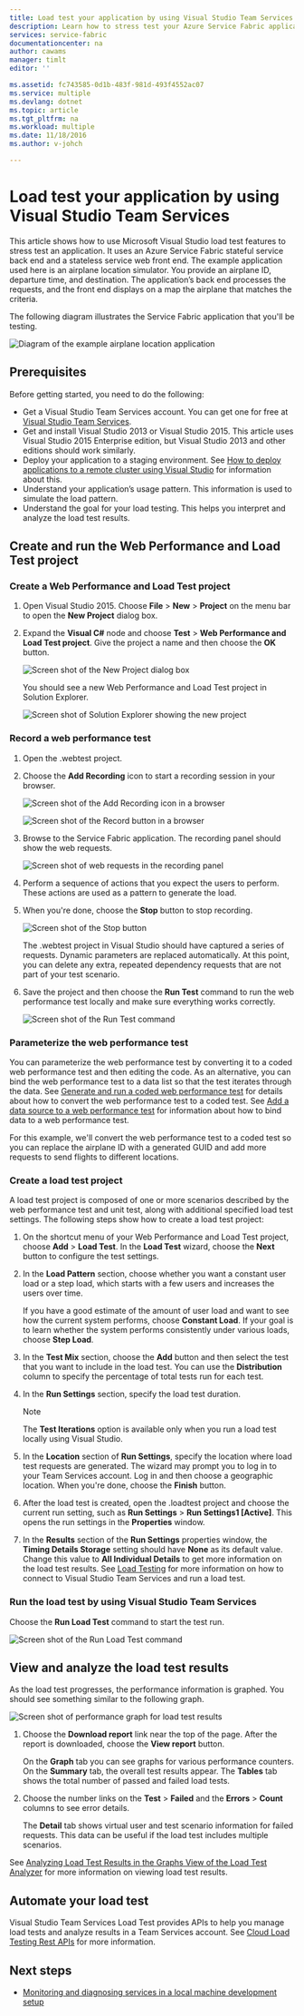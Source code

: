 ```yaml
---
title: Load test your application by using Visual Studio Team Services | Microsoft Docs
description: Learn how to stress test your Azure Service Fabric applications by using Visual Studio Team Services.
services: service-fabric
documentationcenter: na
author: cawams
manager: timlt
editor: ''

ms.assetid: fc743585-0d1b-483f-981d-493f4552ac07
ms.service: multiple
ms.devlang: dotnet
ms.topic: article
ms.tgt_pltfrm: na
ms.workload: multiple
ms.date: 11/18/2016
ms.author: v-johch

---
```

# Load test your application by using Visual Studio Team Services
This article shows how to use Microsoft Visual Studio load test features to stress test an application. It uses an Azure Service Fabric stateful service back end and a stateless service web front end. The example application used here is an airplane location simulator. You provide an airplane ID, departure time, and destination. The application’s back end processes the requests, and the front end displays on a map the airplane that matches the criteria.

The following diagram illustrates the Service Fabric application that you'll be testing.

![Diagram of the example airplane location application][0]

## Prerequisites
Before getting started, you need to do the following:

- Get a Visual Studio Team Services account. You can get one for free at [Visual Studio Team Services](https://www.visualstudio.com).
- Get and install Visual Studio 2013 or Visual Studio 2015. This article uses Visual Studio 2015 Enterprise edition, but Visual Studio 2013 and other editions should work similarly.
- Deploy your application to a staging environment. See [How to deploy applications to a remote cluster using Visual Studio](./service-fabric-publish-app-remote-cluster.md) for information about this.
- Understand your application’s usage pattern. This information is used to simulate the load pattern.
- Understand the goal for your load testing. This helps you interpret and analyze the load test results.

## Create and run the Web Performance and Load Test project

### Create a Web Performance and Load Test project

1. Open Visual Studio 2015. Choose **File** > **New** > **Project** on the menu bar to open the **New Project** dialog box.

2. Expand the **Visual C#** node and choose **Test** > **Web Performance and Load Test project**. Give the project a name and then choose the **OK** button.

    ![Screen shot of the New Project dialog box][1]

    You should see a new Web Performance and Load Test project in Solution Explorer.

    ![Screen shot of Solution Explorer showing the new project][2]

### Record a web performance test

1. Open the .webtest project.

2. Choose the **Add Recording** icon to start a recording session in your browser.

    ![Screen shot of the Add Recording icon in a browser][3]

    ![Screen shot of the Record button in a browser][4]

3. Browse to the Service Fabric application. The recording panel should show the web requests.

    ![Screen shot of web requests in the recording panel][5]

4. Perform a sequence of actions that you expect the users to perform. These actions are used as a pattern to generate the load.

5. When you're done, choose the **Stop** button to stop recording.

    ![Screen shot of the Stop button][6]

    The .webtest project in Visual Studio should have captured a series of requests. Dynamic parameters are replaced automatically. At this point, you can delete any extra, repeated dependency requests that are not part of your test scenario.

6. Save the project and then choose the **Run Test** command to run the web performance test locally and make sure everything works correctly.

    ![Screen shot of the Run Test command][7]

### Parameterize the web performance test

You can parameterize the web performance test by converting it to a coded web performance test and then editing the code. As an alternative, you can bind the web performance test to a data list so that the test iterates through the data. See [Generate and run a coded web performance test](https://msdn.microsoft.com/zh-cn/library/ms182552.aspx) for details about how to convert the web performance test to a coded test. See [Add a data source to a web performance test](https://msdn.microsoft.com/zh-cn/library/ms243142.aspx) for information about how to bind data to a web performance test.

For this example, we'll convert the web performance test to a coded test so you can replace the airplane ID with a generated GUID and add more requests to send flights to different locations.

### Create a load test project

A load test project is composed of one or more scenarios described by the web performance test and unit test, along with additional specified load test settings. The following steps show how to create a load test project:

1. On the shortcut menu of your Web Performance and Load Test project, choose **Add** > **Load Test**. In the **Load Test** wizard, choose the **Next** button to configure the test settings.

2. In the **Load Pattern** section, choose whether you want a constant user load or a step load, which starts with a few users and increases the users over time.

    If you have a good estimate of the amount of user load and want to see how the current system performs, choose **Constant Load**. If your goal is to learn whether the system performs consistently under various loads, choose **Step Load**.

3. In the **Test Mix** section, choose the **Add** button and then select the test that you want to include in the load test. You can use the **Distribution** column to specify the percentage of total tests run for each test.

4. In the **Run Settings** section, specify the load test duration.

    >[!NOTE]
    > The **Test Iterations** option is available only when you run a load test locally using Visual Studio.

5. In the **Location** section of **Run Settings**, specify the location where load test requests are generated. The wizard may prompt you to log in to your Team Services account. Log in and then choose a geographic location. When you're done, choose the **Finish** button.

6. After the load test is created, open the .loadtest project and choose the current run setting, such as **Run Settings** > **Run Settings1 [Active]**. This opens the run settings in the **Properties** window.

7. In the **Results** section of the **Run Settings** properties window, the **Timing Details Storage** setting should have **None** as its default value. Change this value to **All Individual Details** to get more information on the load test results. See [Load Testing](https://www.visualstudio.com/load-testing.aspx) for more information on how to connect to Visual Studio Team Services and run a load test.

### Run the load test by using Visual Studio Team Services

Choose the **Run Load Test** command to start the test run.

![Screen shot of the Run Load Test command][8]

## View and analyze the load test results

As the load test progresses, the performance information is graphed. You should see something similar to the following graph.

![Screen shot of performance graph for load test results][9]

1. Choose the **Download report** link near the top of the page. After the report is downloaded, choose the **View report** button.

    On the **Graph** tab you can see graphs for various performance counters. On the **Summary** tab, the overall test results appear. The **Tables** tab shows the total number of passed and failed load tests.

2. Choose the number links on the **Test** > **Failed** and the **Errors** > **Count** columns to see error details.

    The **Detail** tab shows virtual user and test scenario information for failed requests. This data can be useful if the load test includes multiple scenarios.

See [Analyzing Load Test Results in the Graphs View of the Load Test Analyzer](https://www.visualstudio.com/load-testing.aspx) for more information on viewing load test results.

## Automate your load test

Visual Studio Team Services Load Test provides APIs to help you manage load tests and analyze results in a Team Services account. See [Cloud Load Testing Rest APIs](http://blogs.msdn.com/b/visualstudioalm/archive/2014/11/03/cloud-load-testing-rest-apis-are-here.aspx) for more information.

## Next steps
- [Monitoring and diagnosing services in a local machine development setup](./service-fabric-diagnostics-how-to-monitor-and-diagnose-services-locally.md)

[0]: ./media/service-fabric-vso-load-test/OverviewDiagram.png
[1]: ./media/service-fabric-vso-load-test/NewProjectDialog.png
[2]: ./media/service-fabric-vso-load-test/Project.png
[3]: ./media/service-fabric-vso-load-test/AddRecording.png
[4]: ./media/service-fabric-vso-load-test/AddRecording2.png
[5]: ./media/service-fabric-vso-load-test/ActionSequence.png
[6]: ./media/service-fabric-vso-load-test/StopRecording.png
[7]: ./media/service-fabric-vso-load-test/RunTest.png
[8]: ./media/service-fabric-vso-load-test/RunTest2.png
[9]: ./media/service-fabric-vso-load-test/Graph.png